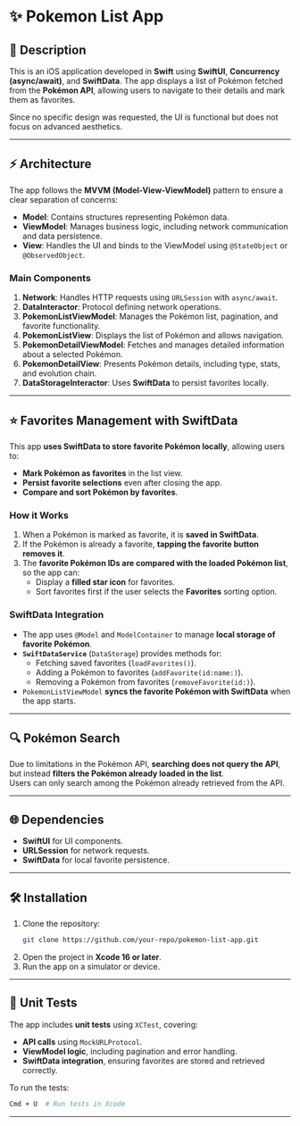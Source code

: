 # ✨ Pokemon List App


## 📌 Description
This is an iOS application developed in **Swift** using **SwiftUI**, **Concurrency (async/await)**, and **SwiftData**. The app displays a list of Pokémon fetched from the **Pokémon API**, allowing users to navigate to their details and mark them as favorites.

Since no specific design was requested, the UI is functional but does not focus on advanced aesthetics.

---

## ⚡ Architecture
The app follows the **MVVM (Model-View-ViewModel)** pattern to ensure a clear separation of concerns:

- **Model**: Contains structures representing Pokémon data.
- **ViewModel**: Manages business logic, including network communication and data persistence.
- **View**: Handles the UI and binds to the ViewModel using `@StateObject` or `@ObservedObject`.

### **Main Components**
1. **Network**: Handles HTTP requests using `URLSession` with `async/await`.
2. **DataInteractor**: Protocol defining network operations.
3. **PokemonListViewModel**: Manages the Pokémon list, pagination, and favorite functionality.
4. **PokemonListView**: Displays the list of Pokémon and allows navigation.
5. **PokemonDetailViewModel**: Fetches and manages detailed information about a selected Pokémon.
6. **PokemonDetailView**: Presents Pokémon details, including type, stats, and evolution chain.
7. **DataStorageInteractor**: Uses **SwiftData** to persist favorites locally.

---

## ⭐ Favorites Management with SwiftData
This app **uses SwiftData to store favorite Pokémon locally**, allowing users to:
- **Mark Pokémon as favorites** in the list view.
- **Persist favorite selections** even after closing the app.
- **Compare and sort Pokémon by favorites**.

### **How it Works**
1. When a Pokémon is marked as favorite, it is **saved in SwiftData**.
2. If the Pokémon is already a favorite, **tapping the favorite button removes it**.
3. The **favorite Pokémon IDs are compared with the loaded Pokémon list**, so the app can:
   - Display a **filled star icon** for favorites.
   - Sort favorites first if the user selects the **Favorites** sorting option.

### **SwiftData Integration**
- The app uses `@Model` and `ModelContainer` to manage **local storage of favorite Pokémon**.
- **`SwiftDataService`** (`DataStorage`) provides methods for:
  - Fetching saved favorites (`loadFavorites()`).
  - Adding a Pokémon to favorites (`addFavorite(id:name:)`).
  - Removing a Pokémon from favorites (`removeFavorite(id:)`).
- `PokemonListViewModel` **syncs the favorite Pokémon with SwiftData** when the app starts.

---

## 🔍 Pokémon Search
Due to limitations in the Pokémon API, **searching does not query the API**, but instead **filters the Pokémon already loaded in the list**.  
Users can only search among the Pokémon already retrieved from the API.

---

## 🌐 Dependencies
- **SwiftUI** for UI components.
- **URLSession** for network requests.
- **SwiftData** for local favorite persistence.

---

## 🛠 Installation
1. Clone the repository:
   ```sh
   git clone https://github.com/your-repo/pokemon-list-app.git
   ```
2. Open the project in **Xcode 16 or later**.
3. Run the app on a simulator or device.

---

## 🧪 Unit Tests
The app includes **unit tests** using `XCTest`, covering:
- **API calls** using `MockURLProtocol`.
- **ViewModel logic**, including pagination and error handling.
- **SwiftData integration**, ensuring favorites are stored and retrieved correctly.

To run the tests:
```sh
Cmd + U  # Run tests in Xcode
```

---